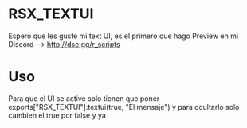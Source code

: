 # RSX_TEXTUI
Espero que les guste mi text UI, es el primero que hago
Preview en mi Discord --> http://dsc.gg/r_scripts

# Uso
Para que el UI se active solo tienen que poner exports["RSX_TEXTUI"]:textui(true, "El mensaje") y para ocultarlo solo cambien el true por false y ya
